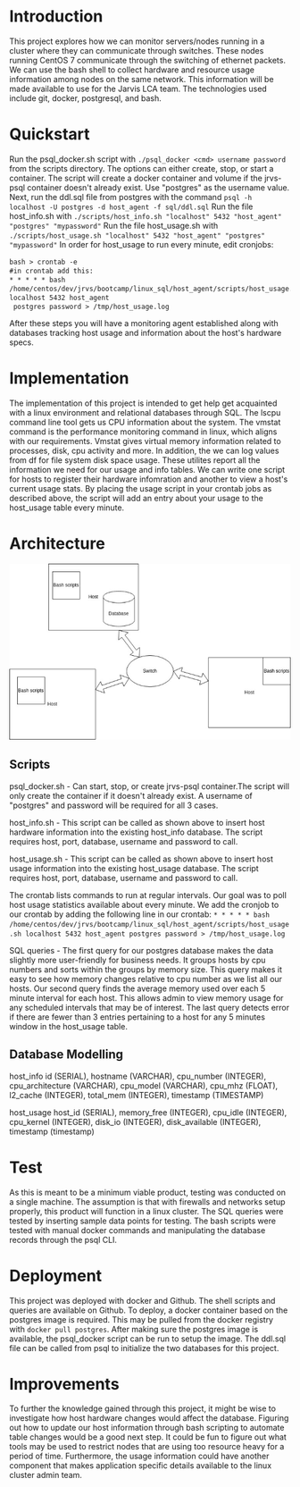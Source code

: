 # Introduction
This project explores how we can monitor servers/nodes running in a cluster where they can communicate through switches.
These nodes running CentOS 7 communicate through the switching of ethernet packets. We can use the bash shell
to collect hardware and resource usage information among nodes on the same network. This information will be made available
to use for the Jarvis LCA team. The technologies used include git, docker, postgresql, and bash.

# Quickstart
Run the psql_docker.sh script with `./psql_docker <cmd> username password` from the scripts directory. The <cmd> options 
can either create, stop, or start a container. The script will create a docker container and volume if the jrvs-psql container 
doesn't already exist. Use "postgres" as the username value. Next, run the ddl.sql file from postgres with the command `psql -h localhost -U postgres -d host_agent -f sql/ddl.sql`
Run the file host_info.sh with `./scripts/host_info.sh "localhost" 5432 "host_agent" "postgres" "mypassword"`
Run the file host_usage.sh with `./scripts/host_usage.sh "localhost" 5432 "host_agent" "postgres" "mypassword"`
In order for host_usage to run every minute, edit cronjobs: 
```
bash > crontab -e
#in crontab add this:
* * * * * bash /home/centos/dev/jrvs/bootcamp/linux_sql/host_agent/scripts/host_usage.sh localhost 5432 host_agent
 postgres password > /tmp/host_usage.log
```
After these steps you will have a monitoring agent established along with databases tracking host usage and information about
the host's hardware specs. 
# Implementation 
The implementation of this project is intended to get help get acquainted with a linux environment and relational databases
through SQL. The lscpu command line tool gets us CPU information about the system. The vmstat command
is the performance monitoring command in linux, which aligns with our requirements. Vmstat gives virtual memory information
related to processes, disk, cpu activity and more. In addition, the we can log values from df for file system disk space usage. 
These utilites report all the information we need for our usage and info tables. We can write one script for hosts to register their 
hardware infomration and another to view a host's current usage stats. By placing the usage script in your crontab jobs as described
above, the script will add an entry about your usage to the host_usage table every minute.

# Architecture
![alt text](https://github.com/jarviscanada/jarvis_data_eng_SiddarthKrishnan/blob/develop/linux_sql/assets/mock_draw.jpg "Mock design")

## Scripts
psql_docker.sh - Can start, stop, or create jrvs-psql container.The script will only create the container if it doesn't 
already exist. A username of "postgres" and password will be required for all 3 cases.

host_info.sh - This script can be called as shown above to insert host hardware information into the
existing host_info database. The script requires host, port, database, username and password to call.

host_usage.sh - This script can be called as shown above to insert host usage information into the
existing host_usage database. The script requires host, port, database, username and password to call.

The crontab lists commands to run at regular intervals. Our goal was to poll host usage statistics
available about every minute. We add the cronjob to our crontab by adding the following line in our crontab:
`* * * * * bash /home/centos/dev/jrvs/bootcamp/linux_sql/host_agent/scripts/host_usage.sh localhost 5432 host_agent
postgres password > /tmp/host_usage.log`

SQL queries - The first query for our postgres database makes the data slightly more user-friendly for business needs. 
It groups hosts by cpu numbers and sorts within the groups by memory size. This query makes it easy to see how memory changes
relative to cpu number as we list all our hosts. Our second query finds the average memory used over each 5 minute interval 
for each host. This allows admin to view memory usage for any scheduled intervals that may be of interest. The last query detects 
error if there are fewer than 3 entries pertaining to a host for any 5 minutes window in the host_usage table. 

## Database Modelling
host_info
    id (SERIAL), hostname (VARCHAR), cpu_number (INTEGER), cpu_architecture (VARCHAR), cpu_model (VARCHAR), 
    cpu_mhz (FLOAT), l2_cache (INTEGER), total_mem (INTEGER), timestamp (TIMESTAMP)

host_usage
    host_id (SERIAL), memory_free (INTEGER), cpu_idle (INTEGER), cpu_kernel (INTEGER), disk_io (INTEGER),
    disk_available (INTEGER), timestamp (timestamp)

# Test
As this is meant to be a minimum viable product, testing was conducted on a single machine. The assumption is
that with firewalls and networks setup properly, this product will function in a linux cluster. The SQL queries were 
tested by inserting sample data points for testing. The bash scripts were tested with manual docker
commands and manipulating the database records through the psql CLI. 

# Deployment
This project was deployed with docker and Github. The shell scripts and queries are available on
Github. To deploy, a docker container based on the postgres image is required. This may be pulled from 
the docker registry with `docker pull postgres`. After making sure the postgres image is available,
the psql_docker script can be run to setup the image. The ddl.sql file can be called from psql to initialize 
the two databases for this project.

# Improvements 
To further the knowledge gained through this project, it might be wise to investigate how host hardware
changes would affect the database. Figuring out how to update our host information through bash scripting to 
automate table changes would be a good next step. It could be fun to figure out what tools may 
be used to restrict nodes that are using too resource heavy for a period of time. Furthermore, the usage information
could have another component that makes application specific details available to the linux cluster admin team.

